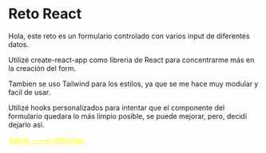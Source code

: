 <h1>Reto React</h1>
<p>Hola, este reto es un formulario controlado con varios input de diferentes datos.</p>
<p>Utilizé create-react-app como libreria de React para concentrarme más en la creación del form.</p>
<p>Tambien se uso Tailwind para los estilos, ya que se me hace muy modular y facil de usar.</p>
<p>Utilizé hooks personalizados para intentar que el componente del formulario quedara lo más limpio posible, se puede mejorar, pero, decidí dejarlo así.</p>

<a style="color: yellow" href="https://github.com/UliVargas">Github ---> UliVargas</a>